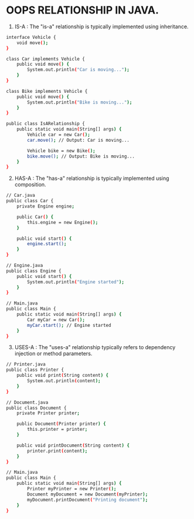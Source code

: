 # OOPS RELATIONSHIP IN JAVA.

1) IS-A : The "is-a" relationship is typically implemented using inheritance.

```bash
interface Vehicle {
    void move();
}

class Car implements Vehicle {
    public void move() {
        System.out.println("Car is moving...");
    }
}

class Bike implements Vehicle {
    public void move() {
        System.out.println("Bike is moving...");
    }
}

public class IsARelationship {
    public static void main(String[] args) {
        Vehicle car = new Car();
        car.move(); // Output: Car is moving...

        Vehicle bike = new Bike();
        bike.move(); // Output: Bike is moving...
    }
}


```
2) HAS-A :
The "has-a" relationship is typically implemented using composition.

```bash
// Car.java
public class Car {
    private Engine engine;

    public Car() {
        this.engine = new Engine();
    }

    public void start() {
        engine.start();
    }
}

// Engine.java
public class Engine {
    public void start() {
        System.out.println("Engine started");
    }
}

// Main.java
public class Main {
    public static void main(String[] args) {
        Car myCar = new Car();
        myCar.start(); // Engine started
    }
}
```

3) USES-A :
  The "uses-a" relationship typically refers to dependency injection or method parameters.

```bash
// Printer.java
public class Printer {
    public void print(String content) {
        System.out.println(content);
    }
}

// Document.java
public class Document {
    private Printer printer;

    public Document(Printer printer) {
        this.printer = printer;
    }

    public void printDocument(String content) {
        printer.print(content);
    }
}

// Main.java
public class Main {
    public static void main(String[] args) {
        Printer myPrinter = new Printer();
        Document myDocument = new Document(myPrinter);
        myDocument.printDocument("Printing document");
    }
}
```
